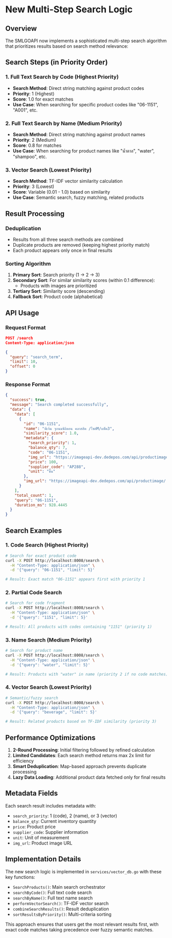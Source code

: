 # New Multi-Step Search Logic

## Overview

The SMLGOAPI now implements a sophisticated multi-step search algorithm that prioritizes results based on search method relevance:

## Search Steps (in Priority Order)

### 1. Full Text Search by Code (Highest Priority)
- **Search Method**: Direct string matching against product codes
- **Priority**: 1 (Highest)
- **Score**: 1.0 for exact matches
- **Use Case**: When searching for specific product codes like "06-1151", "A001", etc.

### 2. Full Text Search by Name (Medium Priority)  
- **Search Method**: Direct string matching against product names
- **Priority**: 2 (Medium)
- **Score**: 0.8 for matches
- **Use Case**: When searching for product names like "น้ำตาล", "water", "shampoo", etc.

### 3. Vector Search (Lowest Priority)
- **Search Method**: TF-IDF vector similarity calculation
- **Priority**: 3 (Lowest)
- **Score**: Variable (0.01 - 1.0) based on similarity
- **Use Case**: Semantic search, fuzzy matching, related products

## Result Processing

### Deduplication
- Results from all three search methods are combined
- Duplicate products are removed (keeping highest priority match)
- Each product appears only once in final results

### Sorting Algorithm
1. **Primary Sort**: Search priority (1 → 2 → 3)
2. **Secondary Sort**: For similar similarity scores (within 0.1 difference):
   - Products with images are prioritized
3. **Tertiary Sort**: Similarity score (descending)
4. **Fallback Sort**: Product code (alphabetical)

## API Usage

### Request Format
```json
POST /search
Content-Type: application/json

{
  "query": "search_term",
  "limit": 10,
  "offset": 0
}
```

### Response Format
```json
{
  "success": true,
  "message": "Search completed successfully",
  "data": {
    "data": [
      {
        "id": "06-1151",
        "name": "พีเจ้น จุกนมซิลิคอน คลาสสิค /ไซส์M/แพ็ค3",
        "similarity_score": 1.0,
        "metadata": {
          "search_priority": 1,
          "balance_qty": 7,
          "code": "06-1151",
          "img_url": "https://imageapi-dev.dedepos.com/api/productimage/...",
          "price": 100,
          "supplier_code": "AP288",
          "unit": "ชิ้น"
        },
        "img_url": "https://imageapi-dev.dedepos.com/api/productimage/..."
      }
    ],
    "total_count": 1,
    "query": "06-1151",
    "duration_ms": 928.4445
  }
}
```

## Search Examples

### 1. Code Search (Highest Priority)
```bash
# Search for exact product code
curl -X POST http://localhost:8008/search \
  -H "Content-Type: application/json" \
  -d '{"query": "06-1151", "limit": 5}'

# Result: Exact match "06-1151" appears first with priority 1
```

### 2. Partial Code Search
```bash
# Search for code fragment
curl -X POST http://localhost:8008/search \
  -H "Content-Type: application/json" \
  -d '{"query": "1151", "limit": 5}'

# Result: All products with codes containing "1151" (priority 1)
```

### 3. Name Search (Medium Priority)
```bash
# Search for product name
curl -X POST http://localhost:8008/search \
  -H "Content-Type: application/json" \
  -d '{"query": "water", "limit": 5}'

# Result: Products with "water" in name (priority 2 if no code matches)
```

### 4. Vector Search (Lowest Priority)
```bash
# Semantic/fuzzy search
curl -X POST http://localhost:8008/search \
  -H "Content-Type: application/json" \
  -d '{"query": "beverage", "limit": 5}'

# Result: Related products based on TF-IDF similarity (priority 3)
```

## Performance Optimizations

1. **2-Round Processing**: Initial filtering followed by refined calculation
2. **Limited Candidates**: Each search method returns max 2x limit for efficiency
3. **Smart Deduplication**: Map-based approach prevents duplicate processing
4. **Lazy Data Loading**: Additional product data fetched only for final results

## Metadata Fields

Each search result includes metadata with:
- `search_priority`: 1 (code), 2 (name), or 3 (vector)
- `balance_qty`: Current inventory quantity
- `price`: Product price
- `supplier_code`: Supplier information
- `unit`: Unit of measurement
- `img_url`: Product image URL

## Implementation Details

The new search logic is implemented in `services/vector_db.go` with these key functions:

- `SearchProducts()`: Main search orchestrator
- `searchByCode()`: Full text code search
- `searchByName()`: Full text name search  
- `performVectorSearch()`: TF-IDF vector search
- `combineSearchResults()`: Result deduplication
- `sortResultsByPriority()`: Multi-criteria sorting

This approach ensures that users get the most relevant results first, with exact code matches taking precedence over fuzzy semantic matches.
